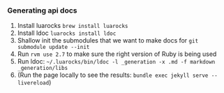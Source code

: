 ### Generating api docs

1. Install luarocks `brew install luarocks`
2. Install ldoc `luarocks install ldoc`
3. Shallow init the submodules that we want to make docs for `git submodule update --init`
4. Run `rvm use 2.7` to make sure the right version of Ruby is being used
5. Run ldoc: `~/.luarocks/bin/ldoc -l _generation -x .md -f markdown _generation/libs`
6. (Run the page locally to see the results: `bundle exec jekyll serve --livereload`)
